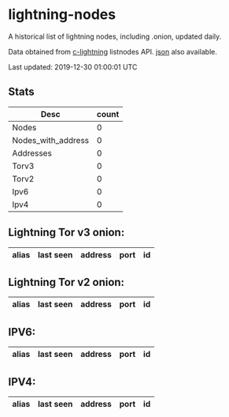 # lightning-nodes

A historical list of lightning nodes, including .onion, updated daily.

Data obtained from [c-lightning](https://github.com/ElementsProject/lightning) listnodes API.  [json](https://raw.githubusercontent.com/dan-da/lightning-nodes/master/nodes-by-addr-type.json) also available.

Last updated: 2019-12-30 01:00:01 UTC

## Stats

|Desc|count|
|----|----|
|Nodes|0|
|Nodes_with_address|0|
|Addresses|0|
|Torv3|0|
|Torv2|0|
|Ipv6|0|
|Ipv4|0|

## Lightning Tor v3 onion:

|alias|last seen|address|port|id|
|-----|---------|-------|----|--|

## Lightning Tor v2 onion:

|alias|last seen|address|port|id|
|-----|---------|-------|----|--|

## IPV6:

|alias|last seen|address|port|id|
|-----|---------|-------|----|--|

## IPV4:

|alias|last seen|address|port|id|
|-----|---------|-------|----|--|




